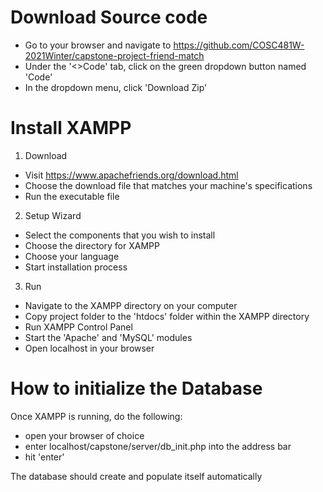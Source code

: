 # Download Source code
- Go to your browser and navigate to https://github.com/COSC481W-2021Winter/capstone-project-friend-match
- Under the '<>Code' tab, click on the green dropdown button named 'Code'
- In the dropdown menu, click 'Download Zip'

# Install XAMPP
1. Download
- Visit https://www.apachefriends.org/download.html
- Choose the download file that matches your machine's specifications
- Run the executable file
2. Setup Wizard
- Select the components that you wish to install
- Choose the directory for XAMPP
- Choose your language
- Start installation process
3. Run
- Navigate to the XAMPP directory on your computer
- Copy project folder to the 'htdocs' folder within the XAMPP directory
- Run XAMPP Control Panel
- Start the 'Apache' and 'MySQL' modules
- Open localhost in your browser

# How to initialize the Database
Once XAMPP is running, do the following:
- open your browser of choice
- enter localhost/capstone/server/db_init.php into the address bar
- hit 'enter'

The database should create and populate itself automatically
